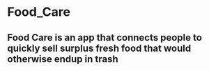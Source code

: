 # Food_Care

## Food Care is an app that connects people to quickly sell surplus fresh food that would otherwise endup in trash
##
